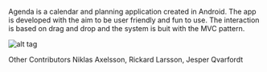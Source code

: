 Agenda is a calendar and planning application created in Android. The app is developed with the aim to be user friendly and fun to use. The interaction is based on drag and drop and the system is buit with the MVC pattern.





![alt tag](http://www.rickardlarsson.me/img/agenda/start.png)




Other Contributors
Niklas Axelsson, Rickard Larsson, Jesper Qvarfordt
